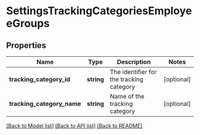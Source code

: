 # SettingsTrackingCategoriesEmployeeGroups

## Properties

 Name                       | Type       | Description                              | Notes      
----------------------------|------------|------------------------------------------|------------
 **tracking_category_id**   | **string** | The identifier for the tracking category | [optional] 
 **tracking_category_name** | **string** | Name of the tracking category            | [optional] 

[[Back to Model list]](../README.md#documentation-for-models) [[Back to API list]](../README.md#documentation-for-api-endpoints) [[Back to README]](../README.md)


